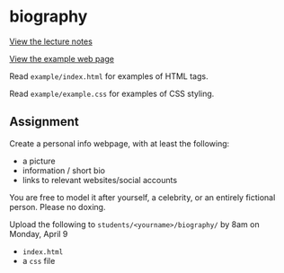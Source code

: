 # biography

[View the lecture notes](/lectures/week1)

[View the example web page](https://mpaulweeks.github.io/cfc2018/homework/biography/example)

Read `example/index.html` for examples of HTML tags.

Read `example/example.css` for examples of CSS styling.

## Assignment

Create a personal info webpage, with at least the following:
- a picture
- information / short bio
- links to relevant websites/social accounts

You are free to model it after yourself, a celebrity, or an entirely fictional person. Please no doxing.

Upload the following to `students/<yourname>/biography/` by 8am on Monday, April 9
- `index.html`
- a `css` file
